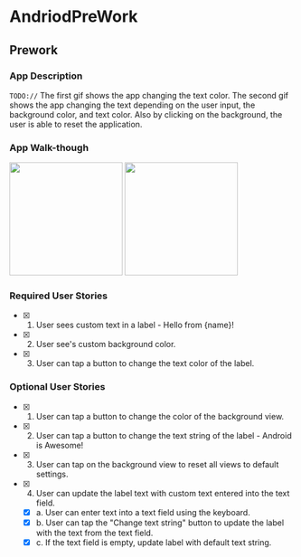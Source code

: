 # AndriodPreWork

## Prework

### App Description
`TODO://` The first gif shows the app changing the text color. The second gif shows the app changing the text depending on the user input, the background color, and text color. Also by clicking on the background, the user is able to reset the application.

### App Walk-though
<img src="http://g.recordit.co/9dr7RsBxpY.gif" width=200>
<img src="http://g.recordit.co/kacYauYUzE.gif" width=200>

### Required User Stories
- [x] 1. User sees custom text in a label - Hello from {name}!
- [x] 2. User see's custom background color.
- [x] 3. User can tap a button to change the text color of the label.

### Optional User Stories
- [x] 1. User can tap a button to change the color of the background view.  
- [x] 2. User can tap a button to change the text string of the label - Android is Awesome!  
- [x] 3. User can tap on the background view to reset all views to default settings.  
- [x] 4. User can update the label text with custom text entered into the text field.  
   - [x] a. User can enter text into a text field using the keyboard.  
   - [x] b. User can tap the "Change text string" button to update the label with the text from the text field.  
   - [x] c. If the text field is empty, update label with default text string.  
